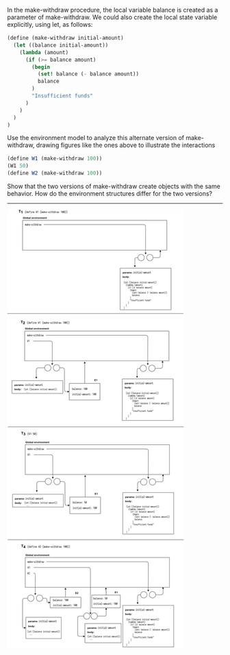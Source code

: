 In the make-withdraw procedure, the local variable balance is created as a parameter of make-withdraw.
We could also create the local state variable explicitly, using let, as follows:

```scheme
(define (make-withdraw initial-amount)
  (let ((balance initial-amount))
    (lambda (amount)
      (if (>= balance amount)
        (begin 
          (set! balance (- balance amount))
          balance
        )
        "Insufficient funds"
      )
    )
  )
)
```

Use the environment model to analyze this alternate version of make-withdraw, drawing figures like the ones above
to illustrate the interactions

```scheme
(define W1 (make-withdraw 100))
(W1 50)
(define W2 (make-withdraw 100))
```

Show that the two versions of make-withdraw create objects with the same behavior. How do the environment 
structures differ for the two versions?

--- 
![Environment Diagram](/Labs/T3/L08/env_1.png)

